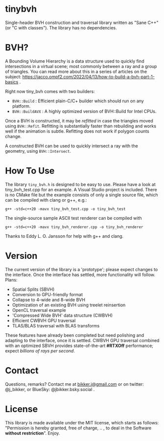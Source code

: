 # tinybvh
Single-header BVH construction and traversal library written as "Sane C++" (or "C with classes"). The library has no dependencies. 

# BVH?
A Bounding Volume Hierarchy is a data structure used to quickly find intersections in a virtual scene; most commonly between a ray and a group of triangles. You can read more about this in a series of articles on the subject: https://jacco.ompf2.com/2022/04/13/how-to-build-a-bvh-part-1-basics .

Right now tiny_bvh comes with two builders:
* ````BVH::Build```` : Efficient plain-C/C+ builder which should run on any platform.
* ````BVH::BuildAVX```` : A highly optimized version of BVH::Build for Intel CPUs.

Once a BVH is constructed, it may be _refitted_ in case the triangles moved using ````BVH::Refit````. Refitting is substantially faster than rebuilding and works well if the animation is subtle. Refitting does not work if polygon counts change.

A constructed BVH can be used to quickly intersect a ray with the geometry, using ````BVH::Intersect````.

# How To Use
The library ````tiny_bvh.h```` is designed to be easy to use. Please have a look at tiny_bvh_test.cpp for an example. A Visual Studio project is included. There is no CMake file but the example consists of only a single source file, which can be compiled with clang or g++, e.g.:

````g++ -std=c++20 -mavx tiny_bvh_test.cpp -o tiny_bvh_test````

The single-source sample ASCII test renderer can be compiled with

````g++ -std=c++20 -mavx tiny_bvh_renderer.cpp -o tiny_bvh_renderer````

Thanks to Eddy L. O. Jansson for help with g++ and clang.

# Version
The current version of the library is a 'prototype'; please expect changes to the interface. Once the interface has settled, more functionality will follow. Plans:
* Spatial Splits (SBVH)
* Conversion to GPU-friendly format
* Collapse to 4-wide and 8-wide BVH
* Optimization of an existing BVH using treelet reinsertion
* OpenCL traversal example
* 'Compressed Wide BVH' data structure (CWBVH)
* Efficient CWBVH GPU traversal
* TLAS/BLAS traversal with BLAS transforms
  
These features have already been completed but need polishing and adapting to the interface, once it is settled. CWBVH GPU traversal combined with an optimized SBVH provides state-of-the-art **#RTXOff** performance; expect _billions of rays per second_.

# Contact
Questions, remarks? Contact me at bikker.j@gmail.com or on twitter: @j_bikker, or BlueSky: @jbikker.bsky.social .

# License
This library is made available under the MIT license, which starts as follows: "Permission is hereby granted, free of charge, .. , to deal in the Software **without restriction**". Enjoy.
